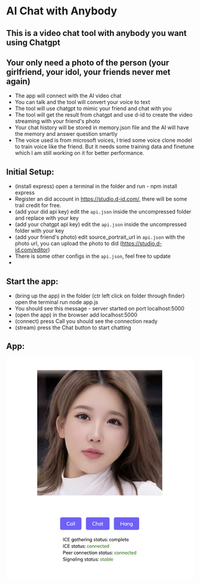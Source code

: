 # AI Chat with Anybody
## This is a video chat tool with anybody you want using Chatgpt
## Your only need a photo of the person (your girlfriend, your idol, your friends never met again)
* The app will connect with the AI video chat
* You can talk and the tool will convert your voice to text
* The tool will use chatgpt to mimic your friend and chat with you
* The tool will get the result from chatgpt and use d-id to create the video streaming with your friend's photo
* Your chat history will be stored in memory.json file and the AI will have the memory and answer question smartly
* The voice used is from microsoft voices, I tried some voice clone model to train voice like the friend. But it needs some training data and finetune which I am still working on it for better performance.  

## Initial Setup:
* (install express) open a terminal in the folder and run  - npm install express 
* Register an did account in https://studio.d-id.com/, there will be some trail credit for free.
* (add your did api key) edit the `api.json` inside the uncompressed folder and replace with your key
* (add your chatgpt api key) edit the `api.json` inside the uncompressed folder with your key
* (add your friend's photo) edit source_portrait_url in `api.json` with the photo url, you can upload the photo to did (https://studio.d-id.com/editor)
* There is some other configs in the `api.json`, feel free to update
* 


## Start the app:
* (bring up the app) in the folder (ctr left click on folder through finder) open the terminal run node app.js 
* You should see this message - server started on port localhost:5000
* (open the app) in the browser add localhost:5000
* (connect) press Call you should see the connection ready 
* (stream) press the Chat button to start chatting

## App:
![app](./demo.png)